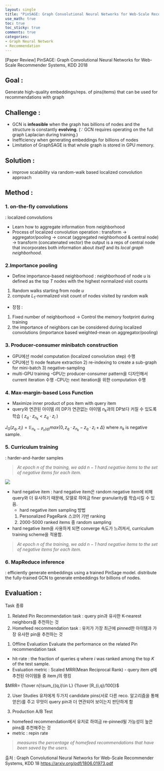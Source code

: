 ```yaml
---
layout: single
title: "PinSAGE: Graph Convolutional Neural Networks for Web-Scale Recommender Systems, KDD 2018"
use_math: true
toc: true
toc_sticky: true
comments: true
categories:
- Graph Neural Network
- Recommendation
---
```


[Paper Review] PinSAGE: Graph Convolutional Neural Networks for Web-Scale Recommender Systems, KDD 2018

## Goal : 
Generate high-quality embeddings/reps. of pins(items) that can be used for recommendations with graph


## Challenge :
- GCN is **infeasible** when the graph has billions of nodes and the structure is constantly **evolving**. ($\because$ GCN requires operating on the full graph Laplacian during training.)
- Inefficiency when generating embeddings for billions of nodes
- Limitation of GraphSAGE is that whole graph is stored in GPU memory.


## Solution :
- improve scalability via random-walk based localized convolution approach


## Method :
### 1. **on-the-fly convolutions**
: localized convolutions 
- Learn how to aggregate information from neighborhood
- Process of localized convolution operation : transform -> aggregator/pooling -> concat (aggregated neighborhood & central node) -> transform (concatenated vector)
the output is a reps of central node that incorporates both information about *itself* and its *local graph neighborhood*.

### 2.**Importance pooling** 
- Define importance-based neighborhood
: neighborhood of node $u$ is defined as the top $T$ nodes with the highest normalized visit counts
1) Random walks starting from node $u$
2) compute $L_1$-normalized visit count of nodes visited by random walk
- 장점 : 
1) Fixed number of neighborhood -> Control the memory footprint during training
2) the importance of neighbors can be considered during localized convolutions (importance based weighted-mean on aggregator/pooling)

### 3. **Producer-consumer minibatch construction**
- GPU에선 model computation (localized convolution step) 수행
- CPU에선 1) node feature extraction 2) re-indexing to create a sub-graph for mini-batch 3) negative-sampling
- multi-GPU training
	-GPU는 producer-consumer pattern을 디자인해서 current iteration 수행
    -CPU는 next iteration을 위한 computation 수행

### 4. **Max-margin-based Loss Function**
- Maximize inner product of pos item with query item
- query와 연관된 아이템 $i$의 DP가 연관없는 아이템 $n_k$과의 DP보다 커질 수 있도록 학습 ( $z_q\cdot z_{n_k} < z_q\cdot z_{i}$ )

$J_G(z_q,z_i)=\mathbb{E}_{n_k\sim P_n(q)}max\{0,z_q\cdot z_{n_k}-z_q\cdot z_i+\Delta\}$
where $n_k$ is negative sample.

### 5. **Curriculum training** 
: harder-and-harder samples
> *At epoch $n$ of the training, we add $n-1$ hard negative items to the set of negative items for each item.*

![](https://images.velog.io/images/yenguage/post/e405fed6-e210-49e7-bd61-21d2cbc0aa86/image.png)

- hard negative item : 
hard negative item은 random negative item에 비해 query와 더 유사하기 때문에, 모델로 하여금 finer granularity를 학습시킬 수 있음.
	- hard negative item sampling 방법
  1) Personalized PageRank 스코어 기반 ranking
  2) 2000-5000 ranked items 중 random sampling
- hard negative item을 사용하게 되면 converge 속도가 느려져서, curriculum training scheme을 적용함. 
> *At epoch $n$ of the training, we add $n-1$ hard negative items to the set of negative items for each item.*

### 6. **MapReduce inference** 
: efficiently generate embeddings using a trained PinSage model. distribute the fully-trained GCN to generate embeddings for billions of nodes.


## Evaluation :
Task 종류
1) Related Pin Recommendation task : query pin과 유사한 K-nearest neighbors를 추천하는 것
2) Homefeed recommendation task : 유저가 가장 최근에 pinned한 아이템과 가장 유사한 pin을 추천하는 것

1. Offline Evaluation
Evaluate the performance on the related Pin recommendation task
- hit-rate : the fraction of queries $q$ where $i$ was ranked among the top $K$ of the test sample.
- Evaluation metric : Scaled MRR(Mean Reciprocal Rank) - query item $q$에 추천된 아이템들 중 item $j$의 랭킹

$MRR= {1\over n}\sum_{(q,i)\in L} {1\over [R_{i,q}/100]}$

2. User Studies
유저에게 두가지 candidate pins(서로 다른 reco. 알고리즘을 통해 얻은)를 주고 무엇이 query pin과 더 연관되어 보이는지 판단하게 함

3. Production A/B Test
- homefeed recommendation에서 유저로 하여금 re-pinned될 가능성이 높은 pins를 추천해주는 것
- metric : repin rate
> *measures the percentage of homefeed recommendations that have been saved by the users.*




출처 : 
Graph Convolutional Neural Networks for Web-Scale Recommender Systems, KDD 18
https://arxiv.org/pdf/1806.01973.pdf
